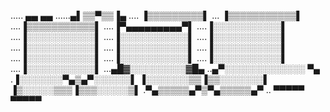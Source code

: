 ..... ▄▄ ▄▄
......▄▌▒▒▀▒▒▐▄
.... ▐▒▒▒▒▒▒▒▒▒▌
... ▐▒▒▒▒▒▒▒▒▒▒▒▌
....▐▒▒▒▒▒▒▒▒▒▒▒▌
....▐▀▄▄▄▄▄▄▄▄▄▀▌
....▐░░░░░░░░░░░▌
....▐░░░░░░░░░░░▌
....▐░░░░░░░░░░░▌
....▐░░░░░░░░░░░▌
....▐░░░░░░░░░░░▌
....▐░░░░░░░░░░░▌
....▐░░░░░░░░░░░▌
....▐░░░░░░░░░░░▌
....▐░░░░░░░░░░░▌
....▐░░░░░░░░░░░▌
....▐░░░░░░░░░░░▌
...▄█▓░░░░░░░░░▓█▄
..▄▀░░░░░░░░░░░░░ ▀▄
.▐░░░░░░░▀▄▒▄▀░░░░░░▌
▐░░░░░░░▒▒▐▒▒░░░░░░░▌
▐▒░░░░░▒▒▒▐▒▒▒░░░░░▒▌
.▀▄▒▒▒▒▒▄▀▒▀▄▒▒▒▒▒▄▀
.. ▀▀▀▀▀ ▀▀▀▀▀